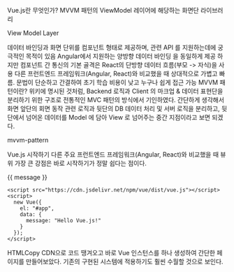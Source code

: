 Vue.js란 무엇인가?
MVVM 패턴의 ViewModel 레이어에 해당하는 화면단 라이브러리

View Model Layer

데이터 바인딩과 화면 단위를 컴포넌트 형태로 제공하며, 관련 API 를 지원하는데에 궁극적인 목적이 있음
Angular에서 지원하는 양방향 데이터 바인딩 을 동일하게 제공
하지만 컴포넌트 간 통신의 기본 골격은 React의 단방향 데이터 흐름(부모 -> 자식)을 사용
다른 프런트엔드 프레임워크(Angular, React)와 비교했을 때 상대적으로 가볍고 빠름.
문법이 단순하고 간결하여 초기 학습 비용이 낮고 누구나 쉽게 접근 가능
MVVM 패턴이란?
위키에 명시된 것처럼, Backend 로직과 Client 의 마크업 & 데이터 표현단을 분리하기 위한 구조로 전통적인 MVC 패턴의 방식에서 기인하였다. 간단하게 생각해서 화면 앞단의 회면 동작 관련 로직과 뒷단의 DB 데이터 처리 및 서버 로직을 분리하고, 뒷단에서 넘어온 데이터를 Model 에 담아 View 로 넘어주는 중간 지점이라고 보면 되겠다.

mvvm-pattern

Vue.js 시작하기
다른 주요 프런트엔드 프레임워크(Angular, React)와 비교했을 때 뷰위 가장 큰 강점은 바로 시작하기가 정말 쉽다는 점이다.

<!DOCTYPE html>
<html>
  <head>
    <title>Vue.js Sample</title>
  </head>
  <body>
    <div id="app">
      {{ message }}
    </div>

    <script src="https://cdn.jsdelivr.net/npm/vue/dist/vue.js"></script>
    <script>
      new Vue({
        el: "#app",
        data: {
          message: "Hello Vue.js!"
        }
      });
    </script>

  </body>
</html>
HTMLCopy
CDN으로 코드 땡겨오고 바로 Vue 인스턴스를 하나 생성하여 간단한 페이지를 만들어보았다. 기존의 구현된 시스템에 적용하기도 훨씬 수월할 것으로 보인다.
